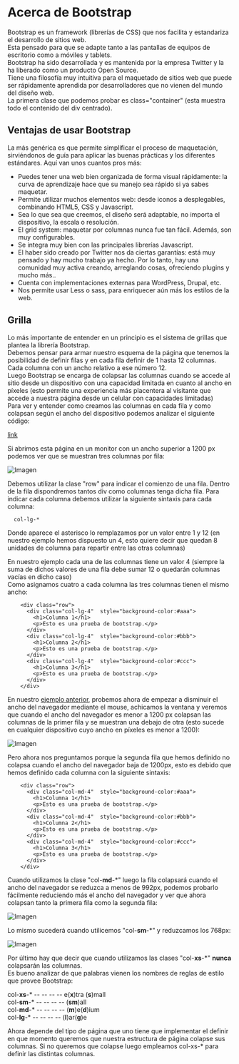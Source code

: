# Acerca de Bootstrap

Bootstrap es un framework (librerías de CSS) que nos facilita y estandariza el desarrollo de sitios web.<br />
Esta pensado para que se adapte tanto a las pantallas de equipos de escritorio como a móviles y tablets.<br />
Bootstrap ha sido desarrollada y es mantenida por la empresa Twitter y la ha liberado como un producto Open Source.<br />
Tiene una filosofía muy intuitiva para el maquetado de sitios web que puede ser rápidamente aprendida por desarrolladores que no vienen del mundo del diseño web.<br />
La primera clase que podemos probar es class="container" (esta muestra todo el contenido del div centrado).<br />

## Ventajas de usar Bootstrap

La más genérica es que permite simplificar el proceso de maquetación, sirviéndonos de guía para aplicar las buenas prácticas y los diferentes estándares. Aquí van unos cuantos pros más:

- Puedes tener una web bien organizada de forma visual rápidamente: la curva de aprendizaje hace que su manejo sea rápido si ya sabes maquetar.
- Permite utilizar muchos elementos web: desde iconos a desplegables, combinando HTML5, CSS y Javascript.
- Sea lo que sea que creemos, el diseño será adaptable, no importa el dispositivo, la escala o resolución.
- El grid system: maquetar por columnas nunca fue tan fácil. Además, son muy configurables.
- Se integra muy bien con las principales librerías Javascript.
- El haber sido creado por Twitter nos da ciertas garantías: está muy pensado y hay mucho trabajo ya hecho. Por lo tanto, hay una comunidad muy activa creando, arreglando cosas, ofreciendo plugins y mucho más..
- Cuenta con implementaciones externas para WordPress, Drupal, etc.
- Nos permite usar Less o sass, para enriquecer aún más los estilos de la web.


## Grilla

Lo más importante de entender en un principio es el sistema de grillas que plantea la librería Bootstrap.<br />
Debemos pensar para armar nuestro esquema de la página que tenemos la posibilidad de definir filas y en cada fila definir de 1 hasta 12 columnas. Cada columna con un ancho relativo a ese número 12.<br />
Luego Bootstrap se encarga de colapsar las columnas cuando se accede al sitio desde un dispositivo con una capacidad limitada en cuanto al ancho en píxeles (esto permite una experiencia más placentera al visitante que accede a nuestra página desde un celular con capacidades limitadas)<br />
Para ver y entender como creamos las columnas en cada fila y como colapsan según el ancho del dispositivo podemos analizar el siguiente código:


[link](https://codepen.io/fgarciajulia/pen/OpWgNK)


Si abrimos esta página en un monitor con un ancho superior a 1200 px podemos ver que se muestran tres columnas por fila:


![Imagen](https://fgarciajulia.github.io/mi_primera_pagina/img/boostrap1.jpg)


Debemos utilizar la clase "row" para indicar el comienzo de una fila. Dentro de la fila dispondremos tantos div como columnas tenga dicha fila. Para indicar cada columna debemos utilizar la siguiente sintaxis para cada columna:

```
  col-lg-*
```

Donde aparece el asterisco lo remplazamos por un valor entre 1 y 12 (en nuestro ejemplo hemos dispuesto un 4, esto quiere decir que quedan 8 unidades de columna para repartir entre las otras columnas)

En nuestro ejemplo cada una de las columnas tiene un valor 4 (siempre la suma de dichos valores de una fila debe sumar 12 o quedarán columnas vacías en dicho caso)<br />
Como asignamos cuatro a cada columna las tres columnas tienen el mismo ancho:

```
    <div class="row">
      <div class="col-lg-4"  style="background-color:#aaa">
        <h1>Columna 1</h1> 
        <p>Esto es una prueba de bootstrap.</p>
      </div>
      <div class="col-lg-4"  style="background-color:#bbb">
        <h1>Columna 2</h1> 
        <p>Esto es una prueba de bootstrap.</p>
      </div>
      <div class="col-lg-4"  style="background-color:#ccc">
        <h1>Columna 3</h1> 
        <p>Esto es una prueba de bootstrap.</p>
      </div>
    </div>
```

En nuestro [ejemplo anterior](https://codepen.io/fgarciajulia/pen/OpWgNK), probemos ahora de empezar a disminuir el ancho del navegador mediante el mouse, achicamos la ventana y veremos que cuando el ancho del navegador es menor a 1200 px colapsan las columnas de la primer fila y se muestran una debajo de otra (esto sucede en cualquier dispositivo cuyo ancho en píxeles es menor a 1200):

![Imagen](https://fgarciajulia.github.io/mi_primera_pagina/img/boostrap2.jpg)

Pero ahora nos preguntamos porque la segunda fila que hemos definido no colapsa cuando el ancho del navegador baja de 1200px, esto es debido que hemos definido cada columna con la siguiente sintaxis:

```
    <div class="row">
      <div class="col-md-4"  style="background-color:#aaa">
        <h1>Columna 1</h1> 
        <p>Esto es una prueba de bootstrap.</p>
      </div>
      <div class="col-md-4"  style="background-color:#bbb">
        <h1>Columna 2</h1> 
        <p>Esto es una prueba de bootstrap.</p>
      </div>
      <div class="col-md-4"  style="background-color:#ccc">
        <h1>Columna 3</h1> 
        <p>Esto es una prueba de bootstrap.</p>
      </div>
    </div>
```


Cuando utilizamos la clase "col-**md**-*" luego la fila colapsará cuando el ancho del navegador se reduzca a menos de 992px, podemos probarlo fácilmente reduciendo más el ancho del navegador y ver que ahora colapsan tanto la primera fila como la segunda fila:

![Imagen](https://fgarciajulia.github.io/mi_primera_pagina/img/boostrap3.jpg)

Lo mismo sucederá cuando utilicemos "col-**sm**-*" y reduzcamos los 768px:

![Imagen](https://fgarciajulia.github.io/mi_primera_pagina/img/boostrap4.jpg)

Por último hay que decir que cuando utilizamos las clases "col-**xs**-*" **nunca** colapsarán las columnas.<br />
Es bueno analizar de que palabras vienen los nombres de reglas de estilo que provee Bootstrap:

  col-**xs**-*  -- -- -- -- e(**x**)tra (**s**)mall <br />
  col-**sm**-*  -- -- -- -- (**sm**)all<br />
  col-**md**-*  -- -- -- -- (**m**)e(**d**)ium<br />
  col-**lg**-*  -- -- -- -- (**l**)ar(**g**)e<br />

Ahora depende del tipo de página que uno tiene que implementar el definir en que momento queremos que nuestra estructura de página colapse sus columnas. Si no queremos que colapse luego empleamos col-xs-* para definir las distintas columnas. 